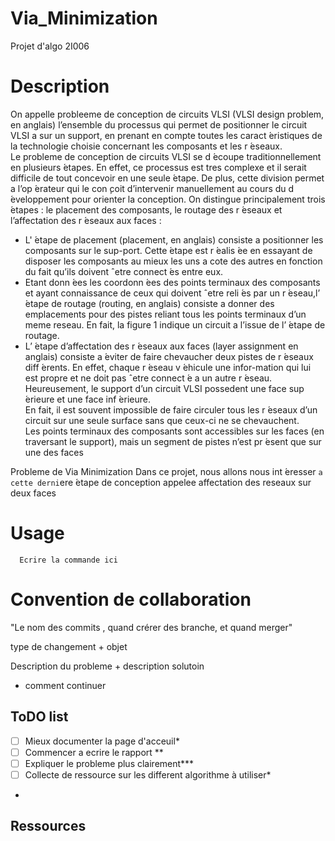 # Via_Minimization
Projet d'algo 2I006

# Description

On appelle probleeme de conception de circuits VLSI (VLSI design problem, en anglais) l’ensemble du processus qui permet de positionner le circuit VLSI a sur un support, en prenant en compte toutes les caract ́eristiques de la technologie choisie concernant les composants et les r ́eseaux.<br/>
Le  probleme  de  conception  de  circuits  VLSI  se  d ́ecoupe  traditionnellement  en  plusieurs  ́etapes.  En
effet, ce processus est tres complexe et il serait difficile de tout concevoir en une seule  ́etape. De plus,
cette division permet a l’op ́erateur qui le con ̧coit d’intervenir manuellement au cours du d ́eveloppement
pour orienter la conception. On distingue principalement trois  ́etapes : le placement des composants,
le routage des r ́eseaux et l’affectation des r ́eseaux aux faces :<br/>
- L' ́etape de placement (placement, en anglais) consiste a positionner les composants sur le sup-port. 
Cette  ́etape est r ́ealis ́ee en essayant de disposer les composants au mieux les uns a cote des autres en fonction du fait qu’ils doivent ˆetre connect ́es entre eux.<br/>
-  Etant donn ́ees les coordonn ́ees des points terminaux des composants et ayant connaissance de ceux qui doivent ˆetre reli ́es par un r ́eseau,l’ ́etape  de  routage (routing, en anglais) consiste a donner des emplacements pour des pistes reliant tous les points terminaux d’un meme reseau. En fait, la figure 1 indique un circuit a l’issue de l’ ́etape de routage.<br/>
-  L’ ́etape d’affectation  des  r ́eseaux  aux  faces (layer assignment en anglais) consiste a  ́eviter de faire chevaucher deux pistes de r ́eseaux diff ́erents. En effet, chaque r ́eseau v ́ehicule une infor-mation  qui  lui  est  propre  et  ne  doit  pas ˆetre  connect ́e  a  un  autre  r ́eseau. <br/>
Heureusement,  le support d’un circuit VLSI possedent une face sup ́erieure et une face inf ́erieure. <br/>
En fait, il est souvent impossible de faire circuler tous les r ́eseaux d’un circuit sur une seule surface sans que ceux-ci ne se chevauchent.<br/>
Les points terminaux des composants sont accessibles sur les faces
(en traversant le support), mais un segment de pistes n’est pr ́esent que sur une des faces


Probleme de Via Minimization
Dans ce projet, nous allons nous int ́eresser `a cette derni`ere  ́etape de conception appelee affectation
des reseaux sur deux faces

# Usage
```
  Ecrire la commande ici
```

# Convention de collaboration

"Le nom des commits , quand crérer des branche, et quand merger"

type de changement + objet

Description du probleme + description solutoin
+ comment continuer

## ToDO list 
- [ ] Mieux documenter la page d'acceuil*
- [ ] Commencer a ecrire le rapport **
- [ ] Expliquer le probleme plus clairement***
- [ ] Collecte de ressource sur les different algorithme à utiliser*
- 

## Ressources
